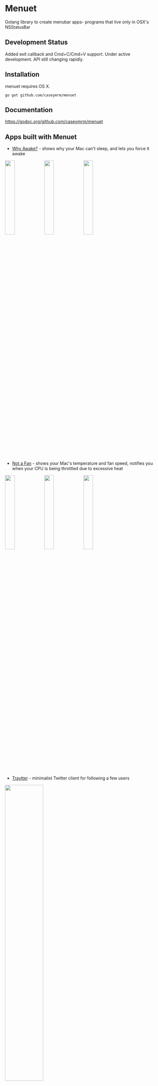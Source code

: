 # Menuet
Golang library to create menubar apps- programs that live only in OSX's NSStatusBar

## Development Status

Added exit callback and Cmd+C/Cmd+V support.
Under active development. API still changing rapidly.

## Installation
menuet requires OS X.

`go get github.com/caseymrm/menuet`

## Documentation

https://godoc.org/github.com/caseymrm/menuet

## Apps built with Menuet

* [Why Awake?](https://github.com/caseymrm/whyawake) - shows why your Mac can't sleep, and lets you force it awake

<img src="https://github.com/caseymrm/whyawake/raw/master/static/cansleep.png" width="25%"/> <img src="https://github.com/caseymrm/whyawake/raw/master/static/cantsleep.png" width="25%"/> <img src="https://github.com/caseymrm/whyawake/raw/master/static/prevented.png" width="25%"/>


* [Not a Fan](https://github.com/caseymrm/notafan) - shows your Mac's temperature and fan speed, notifies you when your CPU is being throttled due to excessive heat

<img src="https://github.com/caseymrm/notafan/raw/master/notafan.png" width="25%"/> <img src="https://github.com/caseymrm/notafan/raw/master/throttled.png" width="25%"/> <img src="https://github.com/caseymrm/notafan/raw/master/notthrottled.png" width="25%"/>

* [Traytter](https://github.com/caseymrm/traytter) - minimalist Twitter client for following a few users

<img src="https://github.com/caseymrm/traytter/raw/master/traytter.png" width="50%"/>

* [Hacker News Menuet](https://github.com/unkrich/hackernews-menuet) - easily browse latest Hacker News posts

<img src="https://github.com/unkrich/hackernews-menuet/blob/master/static/screenshot.png" width="50%"/>

## [Hello World](https://github.com/caseymrm/menuet/tree/master/cmd/helloworld)

```go
package main

import (
	"time"

	"github.com/caseymrm/menuet"
)

func helloClock() {
	for {
		menuet.App().SetMenuState(&menuet.MenuState{
			Title: "Hello World " + time.Now().Format(":05"),
		})
		time.Sleep(time.Second)
	}
}

func main() {
	go helloClock()
	menuet.App().RunApplication()
}

```

![Output](https://github.com/caseymrm/menuet/raw/master/static/helloworld.gif)

## [Catalog](https://github.com/caseymrm/menuet/tree/master/cmd/catalog)

The catalog app is useful for trying many of the possible combinations of features.

<img src="https://github.com/caseymrm/menuet/raw/master/static/catalog.png" width="50%"/>

## Advanced Features

```go
package main

import (
	"encoding/json"
	"fmt"
	"log"
	"net/http"
	"net/url"
	"sort"
	"strconv"
	"time"

	"github.com/caseymrm/menuet"
)

func temperature(woeid string) (temp, unit, text string) {
	url := "https://query.yahooapis.com/v1/public/yql?format=json&q=select%20item.condition%20from%20weather.forecast%20where%20woeid%20%3D%20" + woeid
	resp, err := http.Get(url)
	if err != nil {
		log.Fatal(err)
	}
	var response struct {
		Query struct {
			Results struct {
				Channel struct {
					Item struct {
						Condition struct {
							Temp string `json:"temp"`
							Text string `json:"text"`
						} `json:"condition"`
					} `json:"item"`
					Units struct {
						Temperature string `json:"temperature"`
					} `json:"units"`
				} `json:"channel"`
			} `json:"results"`
		} `json:"query"`
	}
	dec := json.NewDecoder(resp.Body)
	err = dec.Decode(&response)
	if err != nil {
		log.Fatal(err)
	}
	return response.Query.Results.Channel.Item.Condition.Temp, response.Query.Results.Channel.Units.Temperature, response.Query.Results.Channel.Item.Condition.Text
}

func location(query string) (string, string) {
	url := "https://query.yahooapis.com/v1/public/yql?format=json&q=select%20woeid,name%20from%20geo.places%20where%20text%3D%22" + url.QueryEscape(query) + "%22"
	resp, err := http.Get(url)
	if err != nil {
		log.Printf("Get: %v", err)
		menuet.App().Alert(menuet.Alert{
			MessageText:     "Could not get the weather",
			InformativeText: err.Error(),
		})
		return "", ""
	}
	var response struct {
		Query struct {
			Results struct {
				Place struct {
					Name  string `json:"name"`
					WoeID string `json:"woeid"`
				} `json:"place"`
			} `json:"results"`
		} `json:"query"`
	}
	dec := json.NewDecoder(resp.Body)
	err = dec.Decode(&response)
	if err != nil {
		log.Printf("Decode: %v", err)
		menuet.App().Alert(menuet.Alert{
			MessageText:     "Could not search for location",
			InformativeText: err.Error(),
		})
		return "", ""
	}
	return response.Query.Results.Place.Name, response.Query.Results.Place.WoeID
}

func temperatureString(woeid string) string {
	temp, unit, text := temperature(woeid)
	return fmt.Sprintf("%s°%s and %s", temp, unit, text)
}

func setWeather() {
	menuet.App().SetMenuState(&menuet.MenuState{
		Title: temperatureString(menuet.Defaults().String("loc")),
	})
}

var woeids = map[int]string{
	2442047: "Los Angeles",
	2487956: "San Francisco",
	2459115: "New York",
}

func menuPreview(woeid string) func() []menuet.MenuItem {
	return func() []menuet.MenuItem {
		return []menuet.MenuItem{
			menuet.MenuItem{
				Text: temperatureString(woeid),
				Clicked: func() {
					setLocation(woeid)
				},
			},
		}
	}
}

func menuItems() []menuet.MenuItem {
	items := []menuet.MenuItem{}

	currentWoeid := menuet.Defaults().String("loc")
	currentNumber, err := strconv.Atoi(currentWoeid)
	if err != nil {
		log.Printf("Atoi: %v", err)
	}
	found := false
	for woeid, name := range woeids {
		woeStr := strconv.Itoa(woeid)
		items = append(items, menuet.MenuItem{
			Text: name,
			Clicked: func() {
				setLocation(woeStr)
			},
			State:    woeStr == menuet.Defaults().String("loc"),
			Children: menuPreview(woeStr),
		})
		if woeid == currentNumber {
			found = true
		}
	}
	if !found {
		items = append(items, menuet.MenuItem{
			Text: menuet.Defaults().String("name"),
			Clicked: func() {
				setLocation(currentWoeid)
			},
			Children: menuPreview(currentWoeid),
			State:    true,
		})
	}
	sort.Slice(items, func(i, j int) bool {
		return items[i].Text < items[j].Text
	})
	items = append(items, menuet.MenuItem{
		Text: "Other...",
		Clicked: func() {
			response := menuet.App().Alert(menuet.Alert{
				MessageText: "Where would you like to display the weather for?",
				Inputs:      []string{"Location"},
				Buttons:     []string{"Search", "Cancel"},
			})
			if response.Button == 0 && len(response.Inputs) == 1 && response.Inputs[0] != "" {
				newName, newWoeid := location(response.Inputs[0])
				if newWoeid != "" && newName != "" {
					menuet.Defaults().SetString("loc", newWoeid)
					menuet.Defaults().SetString("name", newName)
					menuet.App().Notification(menuet.Notification{
						Title:    fmt.Sprintf("Showing weather for %s", newName),
						Subtitle: temperatureString(newWoeid),
					})
					setWeather()
				}
			}
		},
	})
	return items
}

func hourlyWeather() {
	for {
		setWeather()
		time.Sleep(time.Hour)
	}
}

func setLocation(woeid string) {
	menuet.Defaults().SetString("loc", woeid)
	setWeather()
}

func main() {
	// Load the location from last time
	woeid := menuet.Defaults().String("loc")
	if woeid == "" {
		menuet.Defaults().SetString("loc", "2442047")
	}

	// Start the hourly check, and set the first value
	go hourlyWeather()

	// Configure the application
	menuet.App().Label = "com.github.caseymrm.menuet.weather"

	// Hook up the on-click to populate the menu
	menuet.App().Children = menuItems

	// Run the app (does not return)
	menuet.App().RunApplication()
}
```

![Output](https://github.com/caseymrm/menuet/raw/master/static/weather.png)

## License

Menuet is licensed under the MIT license, so you are welcome to make closed source menubar apps with it as long as you preserve the copyright. For details see [the LICENSE file](LICENSE).
